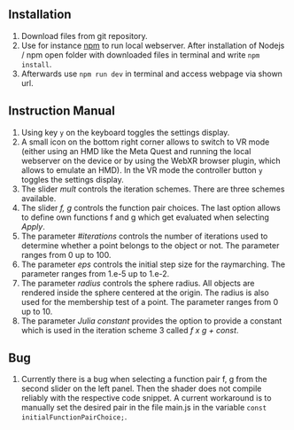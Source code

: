 <h2>Installation</h2>
<ol>
  <li>Download files from git repository.</li>
  <li>Use for instance <a href="https://docs.npmjs.com/downloading-and-installing-node-js-and-npm">npm</a> to run local webserver. After installation of Nodejs / npm open folder with downloaded files in terminal and write
<code>npm install</code>. </li>
  <li>Afterwards use <code>npm run dev</code> in terminal and access webpage via shown url.</li>
</ol>

<h2>Instruction Manual</h2>
<ol>
  <li>Using key <code>y</code> on the keyboard toggles the settings display.</li>
  <li>A small icon on the bottom right corner allows to switch to VR mode (either using an HMD like the Meta Quest and running the local webserver on the device or by using the WebXR browser plugin, which allows to emulate an HMD). In the VR mode the controller button <code>y</code> toggles the settings display.</li>
  <li>The slider <i>mult</i> controls the iteration schemes. There are three schemes available.</li>
  <li>The slider <i>f, g</i> controls the function pair choices. The last option allows to define own functions f and g which get evaluated when selecting <i>Apply</i>.</li>
  <li>The parameter <i>#iterations</i> controls the number of iterations used to determine whether a point belongs to the object or not. The parameter ranges from 0 up to 100.</li>
  <li>The parameter <i>eps</i> controls the initial step size for the raymarching. The parameter ranges from 1.e-5 up to 1.e-2.</li>
  <li>The parameter <i>radius</i> controls the sphere radius. All objects are rendered inside the sphere centered at the origin. The radius is also used for the membership test of a point. The parameter ranges from 0 up to 10.</li>
  <li>The parameter <i>Julia constant</i> provides the option to provide a constant which is used in the iteration scheme 3 called <i>f x g + const</i>.</li>
</ol>

<h2>Bug</h2>
<ol>
  <li>Currently there is a bug when selecting a function pair f, g from the second slider on the left panel. Then the shader does not compile reliably with the respective code snippet. A current workaround is to manually set the desired pair in the file main.js in the variable <code>const initialFunctionPairChoice;</code>.</li>
</ol>
